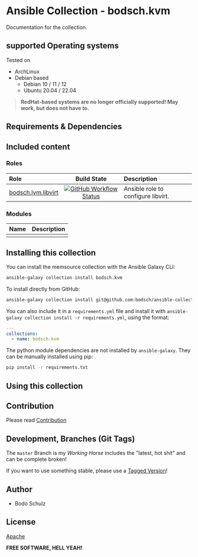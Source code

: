 # Ansible Collection - bodsch.kvm

Documentation for the collection.


## supported Operating systems

Tested on

* ArchLinux
* Debian based
    - Debian 10 / 11 / 12
    - Ubuntu 20.04 / 22.04

> **RedHat-based systems are no longer officially supported! May work, but does not have to.**


## Requirements & Dependencies



## Included content


### Roles

| Role                                                                       | Build State | Description |
|:---------------------------------------------------------------------------| :---------: | :----       |
| [bodsch.lvm.libvirt](./roles/libvirt/README.md)                            | [![GitHub Workflow Status](https://img.shields.io/github/actions/workflow/status/bodsch/ansible-collection-kvm/libvirt.yml?branch=main)][libvirt] | Ansible role to configure libvirt. |

[libvirt]: https://github.com/bodsch/ansible-collection-kvm/actions/workflows/libvirt.yml


### Modules

| Name                      | Description |
|:--------------------------|:----|
|                           |     |


## Installing this collection

You can install the memsource collection with the Ansible Galaxy CLI:

```bash
ansible-galaxy collection install bodsch.kvm
```

To install directly from GitHub:

```bash
ansible-galaxy collection install git@github.com:bodsch/ansible-collection-kvm.git
```


You can also include it in a `requirements.yml` file and install it with `ansible-galaxy collection install -r requirements.yml`, using the format:

```yaml
---
collections:
  - name: bodsch.kvm
```

The python module dependencies are not installed by `ansible-galaxy`.  They can
be manually installed using pip:

```bash
pip install -r requirements.txt
```

## Using this collection


## Contribution

Please read [Contribution](CONTRIBUTING.md)

## Development,  Branches (Git Tags)

The `master` Branch is my *Working Horse* includes the "latest, hot shit" and can be complete broken!

If you want to use something stable, please use a [Tagged Version](https://github.com/bodsch/ansible-collection-kvm/tags)!


## Author

- Bodo Schulz

## License

[Apache](LICENSE)

**FREE SOFTWARE, HELL YEAH!**
